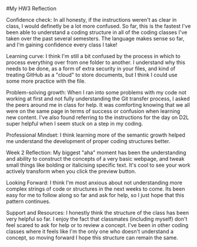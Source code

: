 #My HW3 Reflection

Confidence check: In all honesty, if the instructions weren't as clear in class, I would definetly be a lot more confused. So far, this is the fastest I've been able to understand a coding structure in all of the coding classes I've taken over the past several semesters. The language makes sense so far, and I'm gaining confidence every class I take!

Learning curve: I think I'm still a bit confused by the process in which to process everything over from one folder to another. I understand why this needs to be done, as a form of extra security in your files, and kind of treating GitHub as a "cloud" to store documents, but I think I could use some more practice with the file.

Problem-solving growth: When I ran into some problems with my code not working at first and not fully understanding the Git transfer process, I asked the peers around me in class for help. It was comforting knowing that we all were on the same page in terms of success or confusion when learning new content. I've also found referring to the instructions for the day on D2L super helpful when I seem stuck on a step in my coding.

Professional Mindset: I think learning more of the semantic growth helped me understand the development of proper coding structures better.

Week 2 Reflection: My biggest "aha" moment has been the understanding and ability to construct the concepts of a very basic webpage, and tweak small things like bolding or italicising specific text. It's cool to see your work actively transform when you click the preview button.

Looking Forward: I think I'm most anxious about not understanding more complex strings of code or structures in the next weeks to come. Its been easy for me to follow along so far and ask for help, so I just hope that this pattern continues.

Support and Resources: I honestly think the structure of the class has been very helpful so far. I enjoy the fact that classmates (including myself) don't feel scared to ask for help or to review a concept. I've been in other coding classes where it feels like I'm the only one who doesn't understand a concept, so moving forward I hope this structure can remain the same.